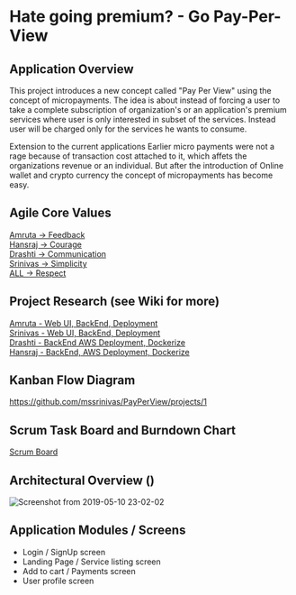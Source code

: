 # Hate going premium? - Go Pay-Per-View 
## Application Overview

This project introduces a new concept called "Pay Per View" using the concept of micropayments. The idea is about instead of forcing a user to take a complete subscription of organization's or an application's premium services where user is only interested in subset of the services. Instead user will be charged only for the services he wants to consume.

Extension to the current applications
Earlier micro payments were not a rage because of transaction cost attached to it, which affets the organizations revenue or an individual. But after the introduction of Online wallet and crypto currency the concept of micropayments has become easy.
  
## Agile Core Values 
[Amruta -> Feedback](https://github.com/mssrinivas/PayPerView/blob/master/XP%20Core%20Values/Feedback.md)  
[Hansraj -> Courage](https://github.com/mssrinivas/PayPerView/blob/master/XP%20Core%20Values/Courage.md)  
[Drashti -> Communication](https://github.com/mssrinivas/PayPerView/blob/master/XP%20Core%20Values/Communication.md)  
[Srinivas -> Simplicity](https://github.com/mssrinivas/PayPerView/blob/master/XP%20Core%20Values/Simplicity.md)  
[ALL -> Respect](https://github.com/mssrinivas/PayPerView/blob/master/XP%20Core%20Values/Respect.md)

  
## Project Research (see Wiki for more)
[Amruta - Web UI, BackEnd, Deployment](https://github.com/mssrinivas/PayPerView/blob/master/Project%20Research/Amruta_Research.md)  
[Srinivas - Web UI, BackEnd, Deployment](https://github.com/mssrinivas/PayPerView/blob/master/Project%20Research/Srinivas_Research.md)  
[Drashti - BackEnd AWS Deployment, Dockerize](https://github.com/mssrinivas/PayPerView/blob/master/Project%20Research/Drashti_Research.md)  
[Hansraj - BackEnd, AWS Deployment, Dockerize](https://github.com/mssrinivas/PayPerView/blob/master/Project%20Research/Hansraj_Research.md) 

## Kanban Flow Diagram
https://github.com/mssrinivas/PayPerView/projects/1 

## Scrum Task Board and Burndown Chart
[Scrum Board](https://docs.google.com/spreadsheets/d/1offNMxuuoS-hDteZ4yqdi-BdiLFaN1DewzrwTQoaQ8E/edit?ts=5cd26a3c#gid=0)

## Architectural Overview ()
![Screenshot from 2019-05-10 23-02-02](https://user-images.githubusercontent.com/42705784/57565759-10678400-7378-11e9-971c-be98052f88cb.png)


## Application Modules / Screens

-  Login / SignUp screen 
-  Landing Page / Service listing screen
-  Add to cart / Payments screen
-  User profile screen




